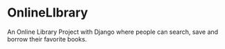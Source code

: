 # OnlineLIbrary
An Online Library Project with Django where people can search, save and borrow their favorite books. 
